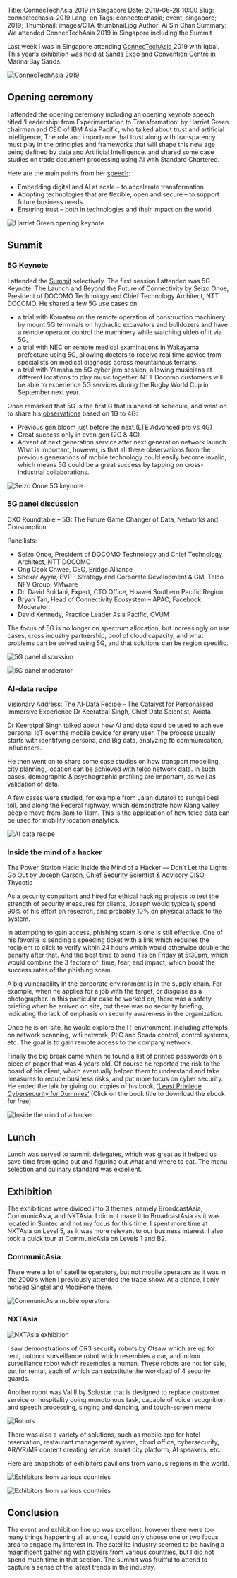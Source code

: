 Title: ConnecTechAsia 2019 in Singapore
Date: 2019-06-28 10:00
Slug: connectechasia-2019 
Lang: en
Tags: connectechasia; event; singapore; 2019;
Thumbnail: images/CTA_thumbnail.jpg
Author: Ai Sin Chan 
Summary: We attended ConnecTechAsia 2019 in Singapore including the Summit

Last week I was in Singapore attending [ConnecTechAsia ](https://www.connectechasia.com/) 2019 with Iqbal. This year’s exhibition was held at Sands Expo and Convention Centre in Marina Bay Sands.

![ConnecTechAsia 2019](/images/CTA_EntranceSignage.jpg)

## Opening ceremony

I attended the opening ceremony including an opening keynote speech titled ‘Leadership: from Experimentation to Transformation’ by Harriet Green chairman and CEO of IBM Asia Pacific, who talked about trust and artificial intelligence, The role and importance that trust along with transparency must play in the principles and frameworks that will shape this new age being defined by data and Artificial Intelligence. and shared some case studies on trade document processing using AI with Standard Chartered. 

Here are the main points from her [speech](https://www.ibm.com/sg-en/campaign/connectech): 
* Embedding digital and AI at scale – to accelerate transformation
* Adopting technologies that are flexible, open and secure – to support future business needs
* Ensuring trust – both in technologies and their impact on the world

![Harriet Green opening keynote](/images/CTA_HarrietGreen.jpg)

## Summit

### 5G Keynote

I attended the [Summit](https://www.connectechasia.com/summit) selectively. The first session I attended was 5G Keynote: The Launch and Beyond the Future of Connectivity by Seizo Onoe, President of DOCOMO Technology and Chief Technology Architect, NTT DOCOMO. 
He shared a few 5G use cases on:
* a trial with Komatsu on the remote operation of construction machinery by mount 5G terminals on hydraulic excavators and bulldozers and have a remote operator control the machinery while watching video of it via 5G, 
* a trial with NEC  on remote medical examinations in Wakayama prefecture using 5G, allowing doctors to receive real time advice from specialists on medical diagnosis across mountainous terrains. 
* a trial with Yamaha on 5G cyber jam session, allowing musicians at different locations to play music together. 
NTT Docomo customers will be able to experience 5G services during the Rugby World Cup in September next year. 

Onoe remarked that 5G is the first G that is ahead of schedule, and went on to share his [observations](https://www.riverpublishers.com/journal_read_html_article.php?j=JICTS/5/3/4) based on 1G to 4G: 
* Previous gen bloom just before the next (LTE Advanced pro vs 4G)
* Great success only in even gen (2G & 4G)
* Advent of next generation service after next generation network launch 
What is important, however, is that all these observations from the previous generations of mobile technology could easily become invalid, which means 5G could be a great success by tapping on cross-industrial collaborations. 

![Seizo Onoe 5G keynote](/images/CTA_Onoe.jpg)

### 5G panel discussion

CXO Roundtable – 5G: The Future Game Changer of Data, Networks and Consumption

Panellists:
* Seizo Onoe, President of DOCOMO Technology and Chief Technology Architect, NTT DOCOMO
* Ong Geok Chwee, CEO, Bridge Alliance
* Shekar Ayyar, EVP - Strategy and Corporate Development & GM, Telco NFV Group, VMware
* Dr. David Soldani, Expert, CTO Office, Huawei Southern Pacific Region
* Bryan Tan, Head of Connectivity Ecosystem – APAC, Facebook
Moderator: 
* David Kennedy, Practice Leader Asia Pacific, OVUM

The focus of 5G is no longer on spectrum allocation, but increasingly on use cases, cross industry partnership, pool of cloud capacity, and what problems can be solved using 5G, and that solutions can be region specific. 

![5G panel discussion](/images/CTA_5Gpanel.jpg)

![5G panel moderator](/images/CTA_5Gpanel2.jpg)

### AI-data recipe

Visionary Address: The AI-Data Recipe – The Catalyst for Personalised Immersive Experience
Dr Keeratpal Singh, Chief Data Scientist, Axiata

Dr Keeratpal Singh talked about how AI and data could be used to achieve personal IoT over the mobile device for every user. The process usually starts with identifying persona, and Big data, analyzing fb communication, influencers. 

He then went on to share some case studies on how transport modelling, city planning, location can be achieved with telco network data. In such cases, demographic & psychographic profiling are important, as well as validation of data. 

A few cases were studied, for example from Jalan dutatoll to sungai besi toll, and along the Federal highway, which demonstrate how Klang valley people move from 3am to 11am. This is the application of how telco data can be used for mobility location analytics. 

![AI data recipe](/images/CTA_DrKeeratpal.jpg)

### Inside the mind of a hacker

The Power Station Hack: Inside the Mind of a Hacker –– Don’t Let the Lights Go Out by Joseph Carson, Chief Security Scientist & Advisory CISO, Thycotic

As a security consultant and hired for ethical hacking projects to test the strength of security measures for clients, Joseph would typically spend 90% of his effort on research, and probably 10% on physical attack to the system. 

In attempting to gain access, phishing scam is one is still effective. One of his favorite is sending a speeding ticket with a link which requires the recipient to click to verify within 24 hours which would otherwise double the penalty after that. And the best time to send it is on Friday at 5:30pm, which would combine the 3 factors of: time, fear, and impact; which boost the success rates of the phishing scam. 

A big vulnerability in the corporate environment is in the supply chain. For example, when he applies for a job with the target, or disguise as a photographer. In this particular case he worked on, there was a safety briefing when he arrived on site, but there was no security briefing, indicating the lack of emphasis on security awareness in the organization. 

Once he is on-site, he would explore the IT environment, including attempts on network scanning, wifi network, PLC and Scada control, control systems, etc. The goal is to gain remote access to the company network. 

Finally the big break came when he found a list of printed passwords on a piece of paper that was 4 years old. Of course he reported the risk to the board of his client, which eventually helped them to understand and take measures to reduce business risks, and put more focus on cyber security. He ended the talk by giving out copies of his book, [‘Least Privilege Cybersecurity for Dummies’]( https://thycotic.com/resources/wileys-least-privilege-for-dummies/) (Click on the book title to download the ebook for free)

![Inside the mind of a hacker](/images/CTA_JosephCarson.jpg)

## Lunch

Lunch was served to summit delegates, which was great as it helped us save time from going out and figuring out what and where to eat. The menu selection and culinary standard was excellent. 

## Exhibition

The exhibitions were divided into 3 themes, namely BroadcastAsia, CommunicAsia, and NXTAsia. I did not make it to BroadcastAsia as it was located in Suntec and not my focus for this time. I spent more time at NXTAsia on Level 5, as it was more relevant to our business interest. I also took a quick tour at CommunicAsia on Levels 1 and B2. 

### CommunicAsia

There were a lot of satellite operators, but not mobile operators as it was in the 2000’s when I previously attended the trade show. At a glance, I only noticed Singtel and MobiFone there.  

![CommunicAsia mobile operators](/images/CTA_Mobile.jpg)

### NXTAsia

![NXTAsia exhibition](/images/CTA_NXT.jpg)

I saw demonstrations of OR3 security robots by Otsaw which are up for rent, outdoor surveillance robot which resembles a car, and indoor surveillance robot which resembles a human. These robots are not for sale, but for rental, each of which can substitute the workload of 4 security guards. 

Another robot was Val II by Solustar that is designed to replace customer service or hospitality doing monotonous task, capable of voice recognition and speech processing, singing and dancing, and touch-screen menu. 

![Robots](/images/CTA_Robot.jpg)

There was also a variety of solutions, such as mobile app for hotel reservation, restaurant management system, cloud office, cybersecurity, AR/VR/MR content creating service, smart city platform, AI speakers, etc. 

Here are snapshots of exhibitors pavilions from various regions in the world. 

![Exhibitors from various countries](/images/CTA_Countries1.jpg)

![Exhibitors from various countries](/images/CTA_Countries2.jpg)

## Conclusion

The event and exhibition line up was excellent, however there were too many things happening all at once, I could only choose one or two focus area to engage my interest in. The satellite industry seemed to be having a magnificent gathering with players from various countries, but I did not spend much time in that section. The summit was fruitful to attend to capture a sense of the latest trends in the industry. 

